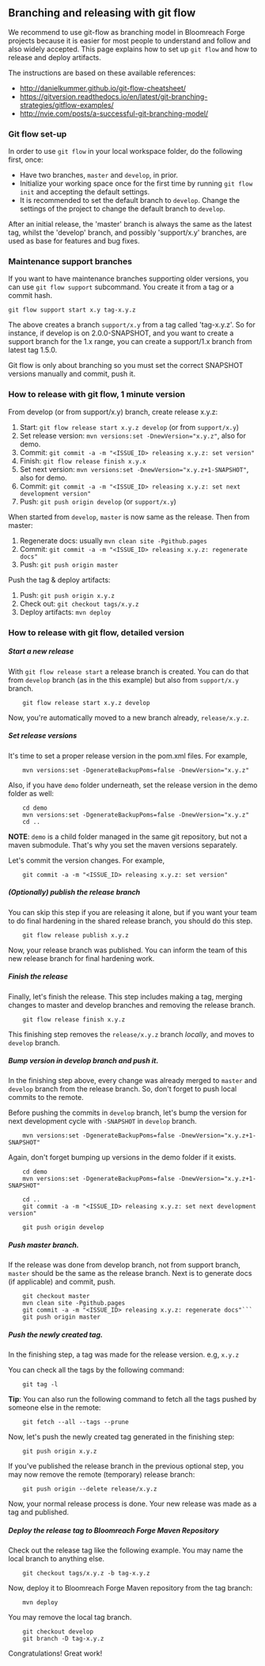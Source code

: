 ## Branching and releasing with git flow

We recommend to use git-flow as branching model in Bloomreach Forge projects because it is easier for most people to 
understand and follow and also widely accepted. This page explains how to set up ```git flow``` and how to release and 
deploy artifacts.

The instructions are based on these available references:

- http://danielkummer.github.io/git-flow-cheatsheet/
- https://gitversion.readthedocs.io/en/latest/git-branching-strategies/gitflow-examples/
- http://nvie.com/posts/a-successful-git-branching-model/

### Git flow set-up

In order to use ```git flow``` in your local workspace folder, do the following first, once:

- Have two branches, ```master``` and ```develop```, in prior.
- Initialize your working space once for the first time by running ```git flow init``` and accepting the default settings.
- It is recommended to set the default branch to ```develop```. Change the settings of the project to change the default branch
to ```develop```.

After an initial release, the 'master' branch is always the same as the latest tag, whilst the 'develop' branch, and 
possibly 'support/x.y' branches, are used as base for features and bug fixes.    

### Maintenance support branches

If you want to have maintenance branches supporting older versions, you can use ```git flow support``` subcommand. You 
create it from a tag or a commit hash.

    git flow support start x.y tag-x.y.z
    
The above creates a branch ```support/x.y``` from a tag called 'tag-x.y.z'. So for instance, if develop is on 
2.0.0-SNAPSHOT, and you want to create a support branch for the 1.x range, you can create a support/1.x branch from 
latest tag 1.5.0.
  
Git flow is only about branching so you must set the correct SNAPSHOT versions manually and commit, push it.  
    
### How to release with git flow, 1 minute version

From develop (or from support/x.y) branch, create release x.y.z: 

1. Start: ```git flow release start x.y.z develop``` (or from ```support/x.y```) 
2. Set release version: ```mvn versions:set -DnewVersion="x.y.z"```, also for demo. 
3. Commit: ```git commit -a -m "<ISSUE_ID> releasing x.y.z: set version"```
4. Finish: ```git flow release finish x.y.x```
5. Set next version: ```mvn versions:set -DnewVersion="x.y.z+1-SNAPSHOT"```, also for demo.
6. Commit: ```git commit -a -m "<ISSUE_ID> releasing x.y.z: set next development version"```
7. Push: ```git push origin develop``` (or ```support/x.y```) 

When started from ```develop```, ```master``` is now same as the release. Then from master:

1. Regenerate docs: usually ```mvn clean site -Pgithub.pages``` 
2. Commit: ```git commit -a -m "<ISSUE_ID> releasing x.y.z: regenerate docs"```
3. Push: ```git push origin master```

Push the tag & deploy artifacts:

1. Push: ```git push origin x.y.z```
2. Check out: ```git checkout tags/x.y.z```
3. Deploy artifacts: ```mvn deploy```


### How to release with git flow, detailed version

##### Start a new release

With ```git flow release start``` a release branch is created. You can do that from ```develop``` branch (as in the this 
example) but also from ```support/x.y``` branch.

        git flow release start x.y.z develop

Now, you're automatically moved to a new branch already, ```release/x.y.z```.

##### Set release versions

It's time to set a proper release version in the pom.xml files. For example,

        mvn versions:set -DgenerateBackupPoms=false -DnewVersion="x.y.z"

Also, if you have ```demo``` folder underneath, set the release version in the demo folder as well:

        cd demo
        mvn versions:set -DgenerateBackupPoms=false -DnewVersion="x.y.z"
        cd ..

**NOTE**: ```demo``` is a child folder managed in the same git repository, but not a maven submodule.
            That's why you set the maven versions separately.

Let's commit the version changes. For example,

        git commit -a -m "<ISSUE_ID> releasing x.y.z: set version"

##### (Optionally) publish the release branch

You can skip this step if you are releasing it alone, but if you want your team to do final hardening in the shared 
release branch, you should do this step.

        git flow release publish x.y.z

Now, your release branch was published. You can inform the team of this new release branch for final hardening work.

##### Finish the release

Finally, let's finish the release. This step includes making a tag, merging changes to master and develop branches
and removing the release branch.

        git flow release finish x.y.z

This finishing step removes the ```release/x.y.z``` branch *locally*, and moves to ```develop``` branch.

##### Bump version in develop branch and push it.

In the finishing step above, every change was already merged to ```master``` and ```develop``` branch from the
release branch. So, don't forget to push local commits to the remote.

Before pushing the commits in ```develop``` branch, let's bump the version for next development cycle with ```-SNAPSHOT```
in ```develop``` branch.

        mvn versions:set -DgenerateBackupPoms=false -DnewVersion="x.y.z+1-SNAPSHOT"

Again, don't forget bumping up versions in the demo folder if it exists.

        cd demo
        mvn versions:set -DgenerateBackupPoms=false -DnewVersion="x.y.z+1-SNAPSHOT"

        cd ..
        git commit -a -m "<ISSUE_ID> releasing x.y.z: set next development version"

        git push origin develop

##### Push master branch.

If the release was done from develop branch, not from support branch, ```master``` should be the same as the release
branch. Next is to generate docs (if applicable) and commit, push.

        git checkout master
        mvn clean site -Pgithub.pages
        git commit -a -m "<ISSUE_ID> releasing x.y.z: regenerate docs"```
        git push origin master

##### Push the newly created tag.

In the finishing step, a tag was made for the release version. e.g, ```x.y.z```

You can check all the tags by the following command:

        git tag -l

**Tip**: You can also run the following command to fetch all the tags pushed by someone else in the remote:

        git fetch --all --tags --prune

Now, let's push the newly created tag generated in the finishing step:

        git push origin x.y.z

If you've published the release branch in the previous optional step, you may now remove the remote (temporary) release branch:

        git push origin --delete release/x.y.z

Now, your normal release process is done. Your new release was made as a tag and published.

##### Deploy the release tag to Bloomreach Forge Maven Repository

Check out the release tag like the following example. You may name the local branch to anything else.

        git checkout tags/x.y.z -b tag-x.y.z

Now, deploy it to Bloomreach Forge Maven repository from the tag branch:

        mvn deploy

You may remove the local tag branch.

        git checkout develop
        git branch -D tag-x.y.z

Congratulations! Great work!
